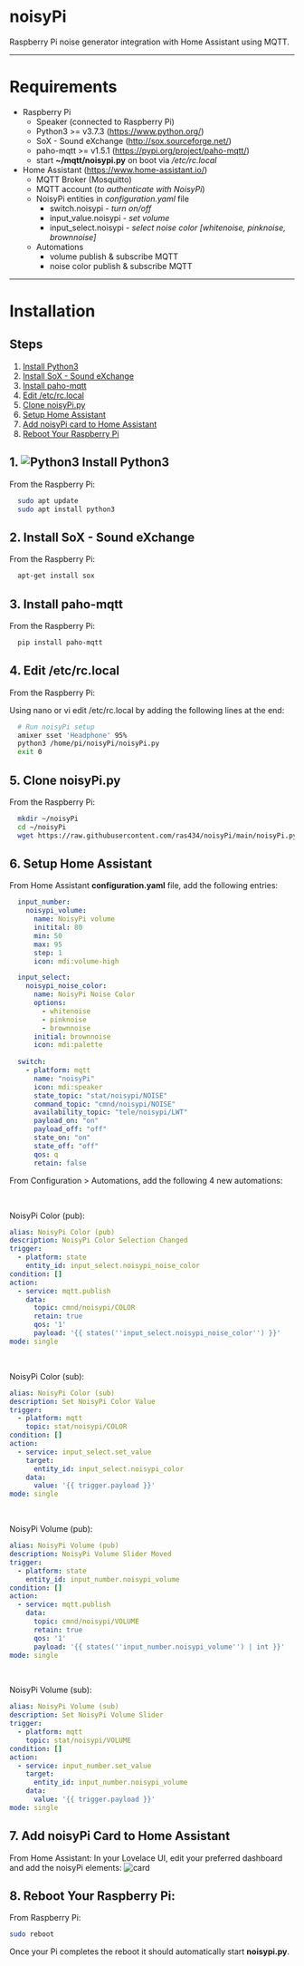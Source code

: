 # noisyPi
Raspberry Pi noise generator integration with Home Assistant using MQTT.

---
# Requirements
+ Raspberry Pi
  + Speaker (connected to Raspberry Pi)
  + Python3 >= v3.7.3 (https://www.python.org/)
  + SoX - Sound eXchange (http://sox.sourceforge.net/)
  + paho-mqtt >= v1.5.1 (https://pypi.org/project/paho-mqtt/)
  + start **~/mqtt/noisypi.py** on boot via _/etc/rc.local_
+ Home Assistant (https://www.home-assistant.io/)
  + MQTT Broker (Mosquitto)
  + MQTT account (_to authenticate with NoisyPi_)
  + NoisyPi entities in _configuration.yaml_ file
    + switch.noisypi - _turn on/off_
    + input_value.noisypi - _set volume_
    + input_select.noisypi - _select noise color [whitenoise, pinknoise, brownnoise]_
  + Automations
    + volume publish & subscribe MQTT
    + noise color publish & subscribe MQTT

---
# Installation

## Steps


1. [Install Python3](https://github.com/ras434/noisyPi/tree/master#1--install-python3)
2. [Install SoX - Sound eXchange](https://github.com/ras434/noisyPi/tree/master#2-install-sox---sound-exchange)
3. [Install paho-mqtt](https://github.com/ras434/noisyPi/tree/master#3-install-paho-mqtt)
4. [Edit /etc/rc.local](https://github.com/ras434/noisyPi/tree/master#4-edit-etcrclocal)
5. [Clone noisyPi.py](https://github.com/ras434/noisyPi/tree/master#5-clone-noisypipy)
6. [Setup Home Assistant](https://github.com/ras434/noisyPi/tree/master#6-setup-home-assistant)
7. [Add noisyPi card to Home Assistant](https://github.com/ras434/noisyPi/tree/master#7-add-noisypi-card-to-home-assistant)
8. [Reboot Your Raspberry Pi](https://github.com/ras434/noisyPi/tree/master#8-reboot-your-raspberry-pi)

## 1. ![Python3](https://docs.python.org/3/_static/py.png) Install Python3
From the Raspberry Pi:
```sh
  sudo apt update
  sudo apt install python3
```

## 2. Install SoX - Sound eXchange
From the Raspberry Pi:

```sh
  apt-get install sox
```

## 3. Install paho-mqtt
From the Raspberry Pi:

```sh
  pip install paho-mqtt
```

## 4. Edit /etc/rc.local
From the Raspberry Pi:

Using nano or vi edit /etc/rc.local by adding the following lines at the end:

```sh
  # Run noisyPi setup
  amixer sset 'Headphone' 95%
  python3 /home/pi/noisyPi/noisyPi.py
  exit 0
```

## 5. Clone noisyPi.py
From the Raspberry Pi:

```sh
  mkdir ~/noisyPi
  cd ~/noisyPi
  wget https://raw.githubusercontent.com/ras434/noisyPi/main/noisyPi.py
```

## 6. Setup Home Assistant
From Home Assistant **configuration.yaml** file, add the following entries:

```yaml
  input_number:
    noisypi_volume:
      name: NoisyPi volume
      initital: 80
      min: 50
      max: 95
      step: 1
      icon: mdi:volume-high

  input_select:
    noisypi_noise_color:
      name: NoisyPi Noise Color
      options:
        - whitenoise
        - pinknoise
        - brownnoise
      initial: brownnoise
      icon: mdi:palette
  
  switch:
    - platform: mqtt
      name: "noisyPi"
      icon: mdi:speaker
      state_topic: "stat/noisypi/NOISE"
      command_topic: "cmnd/noisypi/NOISE"
      availability_topic: "tele/noisypi/LWT"
      payload_on: "on"
      payload_off: "off"
      state_on: "on"
      state_off: "off"
      qos: q
      retain: false
```
From Configuration > Automations, add the following 4 new automations:

<br>

NoisyPi Color (pub):
```yaml
alias: NoisyPi Color (pub)
description: NoisyPi Color Selection Changed
trigger:
  - platform: state
    entity_id: input_select.noisypi_noise_color
condition: []
action:
  - service: mqtt.publish
    data:
      topic: cmnd/noisypi/COLOR
      retain: true
      qos: '1'
      payload: '{{ states(''input_select.noisypi_noise_color'') }}'
mode: single
```

<br>

NoisyPi Color (sub):
```yaml
alias: NoisyPi Color (sub)
description: Set NoisyPi Color Value
trigger:
  - platform: mqtt
    topic: stat/noisypi/COLOR
condition: []
action:
  - service: input_select.set_value
    target:
      entity_id: input_select.noisypi_color
    data:
      value: '{{ trigger.payload }}'
mode: single
```

<br>

NoisyPi Volume (pub):
```yaml
alias: NoisyPi Volume (pub)
description: NoisyPi Volume Slider Moved
trigger:
  - platform: state
    entity_id: input_number.noisypi_volume
condition: []
action:
  - service: mqtt.publish
    data:
      topic: cmnd/noisypi/VOLUME
      retain: true
      qos: '1'
      payload: '{{ states(''input_number.noisypi_volume'') | int }}'
mode: single
```

<br>

NoisyPi Volume (sub):
```yaml
alias: NoisyPi Volume (sub)
description: Set NoisyPi Volume Slider
trigger:
  - platform: mqtt
    topic: stat/noisypi/VOLUME
condition: []
action:
  - service: input_number.set_value
    target:
      entity_id: input_number.noisypi_volume
    data:
      value: '{{ trigger.payload }}'
mode: single
```

## 7. Add noisyPi Card to Home Assistant
From Home Assistant:
In your Lovelace UI, edit your preferred dashboard and add the noisyPi elements:
![card](./images/noisyPi_HA_card.png)


## 8. Reboot Your Raspberry Pi:
From Raspberry Pi:

```sh
sudo reboot
```

Once your Pi completes the reboot it should automatically start **noisypi.py**.
